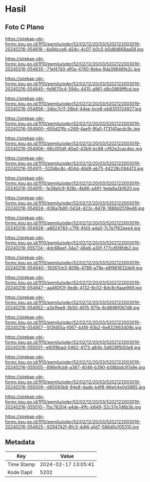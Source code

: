 # Hasil

## Foto C Plano

https://sirekap-obj-formc.kpu.go.id/1f10/pemilu/pdpr/52/02/12/20/03/5202122003019-20240216-054818--4a9dcce6-d24c-4c07-b0c5-b5d8d668aa58.jpg

https://sirekap-obj-formc.kpu.go.id/1f10/pemilu/pdpr/52/02/12/20/03/5202122003019-20240216-054835--71ef47d3-df0a-4760-8eba-9da39646fe2c.jpg

https://sirekap-obj-formc.kpu.go.id/1f10/pemilu/pdpr/52/02/12/20/03/5202122003019-20240216-054845--fe9670c4-594c-4415-a961-d8c0869fffcd.jpg

https://sirekap-obj-formc.kpu.go.id/1f10/pemilu/pdpr/52/02/12/20/03/5202122003019-20240216-054856--34bc7c11-26b4-44ee-bce8-eb8355124927.jpg

https://sirekap-obj-formc.kpu.go.id/1f10/pemilu/pdpr/52/02/12/20/03/5202122003019-20240216-054900--655d21fb-c269-4ae9-9fa0-f73140acdc9c.jpg

https://sirekap-obj-formc.kpu.go.id/1f10/pemilu/pdpr/52/02/12/20/03/5202122003019-20240216-054906--66c0f0df-40a0-43b9-bc88-cf62e2cac4ec.jpg

https://sirekap-obj-formc.kpu.go.id/1f10/pemilu/pdpr/52/02/12/20/03/5202122003019-20240216-054911--520dbc8c-404d-46d9-ab75-44228c094413.jpg

https://sirekap-obj-formc.kpu.go.id/1f10/pemilu/pdpr/52/02/12/20/03/5202122003019-20240216-054915--1e39a1c9-928c-4b66-a461-1eda8a2bf620.jpg

https://sirekap-obj-formc.kpu.go.id/1f10/pemilu/pdpr/52/02/12/20/03/5202122003019-20240216-054924--838a7b80-0434-423c-8478-1888d2519e48.jpg

https://sirekap-obj-formc.kpu.go.id/1f10/pemilu/pdpr/52/02/12/20/03/5202122003019-20240216-054928--a8624783-c7f8-4fd3-a4a0-7c7e7f62eee4.jpg

https://sirekap-obj-formc.kpu.go.id/1f10/pemilu/pdpr/52/02/12/20/03/5202122003019-20240216-055724--4dc68eef-34a7-48e8-a30f-f77cd5f8fdb2.jpg

https://sirekap-obj-formc.kpu.go.id/1f10/pemilu/pdpr/52/02/12/20/03/5202122003019-20240216-054940--19267cb3-809b-4789-a79e-e8f861632de9.jpg

https://sirekap-obj-formc.kpu.go.id/1f10/pemilu/pdpr/52/02/12/20/03/5202122003019-20240216-054947--aa460f2f-9edb-4132-8c02-8dc8c9aae969.jpg

https://sirekap-obj-formc.kpu.go.id/1f10/pemilu/pdpr/52/02/12/20/03/5202122003019-20240216-054952--a3e1fee8-3b50-4515-971e-6c8696f067d6.jpg

https://sirekap-obj-formc.kpu.go.id/1f10/pemilu/pdpr/52/02/12/20/03/5202122003019-20240216-054957--5f3fd55a-f067-44f8-93b2-6e832992d09b.jpg

https://sirekap-obj-formc.kpu.go.id/1f10/pemilu/pdpr/52/02/12/20/03/5202122003019-20240216-055001--e60f8bad-0462-4173-a84b-5d628ffb50e8.jpg

https://sirekap-obj-formc.kpu.go.id/1f10/pemilu/pdpr/52/02/12/20/03/5202122003019-20240216-055005--898e9cb8-a367-4046-b390-b08bbdc97a9e.jpg

https://sirekap-obj-formc.kpu.go.id/1f10/pemilu/pdpr/52/02/12/20/03/5202122003019-20240216-055009--d85093b8-94e8-4adb-b4f8-86e04e0d3885.jpg

https://sirekap-obj-formc.kpu.go.id/1f10/pemilu/pdpr/52/02/12/20/03/5202122003019-20240216-055010--7bc76204-a4de-4ffc-b649-32c37e7d6b3b.jpg

https://sirekap-obj-formc.kpu.go.id/1f10/pemilu/pdpr/52/02/12/20/03/5202122003019-20240216-054825--9294742f-6fc3-4df4-a1d7-586d0cf05310.jpg


## Metadata

| Key        | Value               |
| ---------- | ------------------- |
| Time Stamp | 2024-02-17 13:05:41 |
| Kode Dapil | 5202                |



